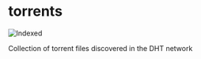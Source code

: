 torrents 
========
![Indexed](https://img.shields.io/badge/indexed-12241-blue)

Collection of torrent files discovered in the DHT network
